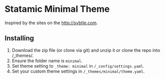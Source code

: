 # Statamic Minimal Theme

Inspired by the sites on the http://svbtle.com.

## Installing

1. Download the zip file (or clone via git) and unzip it or clone the repo into /_themes/.
2. Ensure the folder name is `minimal`.
3. Set theme setting to `_theme: minimal` in `/_config/settings.yaml`.
4. Set your custom theme settings in `/_themes/minimal/theme.yaml`.